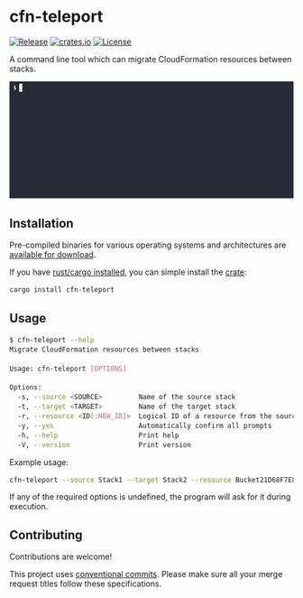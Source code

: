 # cfn-teleport

[![Release](https://img.shields.io/github/v/release/udondan/cfn-teleport)][latest]
[![crates.io](https://img.shields.io/badge/crates.io-cfn--teleport-yellowgreen)][crate]
[![License](https://img.shields.io/github/license/udondan/cfn-teleport)][license]

A command line tool which can migrate CloudFormation resources between stacks.

![Demo](docs/demo.gif)

## Installation

Pre-compiled binaries for various operating systems and architectures are [available for download][latest].

If you have [rust/cargo installed](https://doc.rust-lang.org/cargo/getting-started/installation.html), you can simple install the [crate]:

```bash
cargo install cfn-teleport
```

## Usage

```bash
$ cfn-teleport --help
Migrate CloudFormation resources between stacks

Usage: cfn-teleport [OPTIONS]

Options:
  -s, --source <SOURCE>         Name of the source stack
  -t, --target <TARGET>         Name of the target stack
  -r, --resource <ID[:NEW_ID]>  Logical ID of a resource from the source stack - optionally with a new ID for the target stack
  -y, --yes                     Automatically confirm all prompts
  -h, --help                    Print help
  -V, --version                 Print version
```

Example usage:

```bash
cfn-teleport --source Stack1 --target Stack2 --resource Bucket21D68F7E8 --resource Bucket182C536A1 --yes
```

If any of the required options is undefined, the program will ask for it during execution.

## Contributing

Contributions are welcome!

This project uses [conventional commits](https://www.conventionalcommits.org/). Please make sure all your merge request titles follow these specifications.

   [license]: https://github.com/udondan/iam-floyd/blob/main/LICENSE
   [crate]: https://crates.io/crates/cfn-teleport
   [latest]: https://github.com/udondan/cfn-teleport/releases/latest
